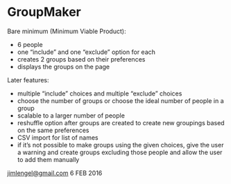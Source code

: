 # GroupMaker

Bare minimum (Minimum Viable Product):
- 6 people
- one “include” and one “exclude” option for each
- creates 2 groups based on their preferences
- displays the groups on the page

Later features:
- multiple “include” choices and multiple “exclude” choices
- choose the number of groups or choose the ideal number of people in a group
- scalable to a larger number of people
- reshuffle option after groups are created to create new groupings based on the same preferences
- CSV import for list of names
- if it’s not possible to make groups using the given choices, give the user a warning and create groups excluding those people and allow the user to add them manually


jimlengel@gmail.com
6 FEB 2016

